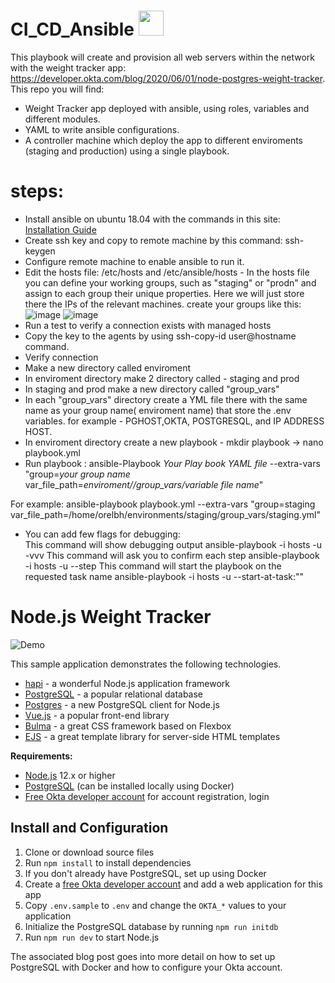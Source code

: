 # CI_CD_Ansible  <img src="https://avatars.githubusercontent.com/u/1507452?s=200&v=4" width="40" height="40"/>  


This playbook will create and provision all web servers within the network with the weight tracker app: https://developer.okta.com/blog/2020/06/01/node-postgres-weight-tracker.
This repo you will find:
* Weight Tracker app deployed with ansible, using roles, variables and different modules.
* YAML to write ansible configurations.
* A controller machine which deploy the app to different enviroments (staging and production) using a single playbook.


# steps:
* Install ansible on ubuntu 18.04 with the commands in this site: [Installation Guide](https://www.linuxtechi.com/how-to-install-ansible-on-ubuntu/) 
* Create ssh key and copy to remote machine by this command: ssh-keygen
* Configure remote machine to enable ansible to run it.
* Edit the hosts file: /etc/hosts and /etc/ansible/hosts - In the hosts file you can define your working groups, such as "staging" or "prodn" and assign to each group their unique properties. Here we will just store there the IPs of the relevant machines. 
create your groups like this:
![image](https://user-images.githubusercontent.com/71599740/140193516-accd29a2-bba2-41ed-9851-5507b68c81fc.png)
![image](https://user-images.githubusercontent.com/71599740/140191877-8247a808-7c1c-463b-a5b5-92f85a3fddef.png)
* Run a test to verify a connection exists with managed hosts
* Copy the key to the agents by using ssh-copy-id <path-to-file> user@hostname command.
* Verify connection
* Make a new directory called enviroment
* In enviroment directory make 2 directory called - staging and prod
* In staging and prod make a new directory called "group_vars" 
* In each "group_vars" directory create a YML file there with the same name as your group name( enviroment name) that store the .env variables. for example - PGHOST,OKTA, POSTGRESQL, and IP ADDRESS HOST.
* In enviroment directory create a new playbook - mkdir playbook -> nano playbook.yml
* Run playbook : ansible-Playbook *Your Play book YAML file* --extra-vars "group=*your group name* var_file_path=*enviroment/<my group name>/group_vars/variable file name*"
  
For example:
ansible-playbook playbook.yml --extra-vars "group=staging var_file_path=/home/orelbh/environments/staging/group_vars/staging.yml"

  
* You can add few flags for debugging: </br>
This command will show debugging output ansible-playbook -i hosts <location of the hosts> <location of playbook> -u <username> -vvv
This command will ask you to confirm each step ansible-playbook -i hosts <location of the hosts> <location of playbook> -u <username> --step
This command will start the playbook on the requested task name ansible-playbook -i hosts <location of the hosts> <location of playbook> -u <username> --start-at-task:"<name of the task>"



# Node.js Weight Tracker

![Demo](docs/build-weight-tracker-app-demo.gif)

This sample application demonstrates the following technologies.

* [hapi](https://hapi.dev) - a wonderful Node.js application framework
* [PostgreSQL](https://www.postgresql.org/) - a popular relational database
* [Postgres](https://github.com/porsager/postgres) - a new PostgreSQL client for Node.js
* [Vue.js](https://vuejs.org/) - a popular front-end library
* [Bulma](https://bulma.io/) - a great CSS framework based on Flexbox
* [EJS](https://ejs.co/) - a great template library for server-side HTML templates

**Requirements:**

* [Node.js](https://nodejs.org/) 12.x or higher
* [PostgreSQL](https://www.postgresql.org/) (can be installed locally using Docker)
* [Free Okta developer account](https://developer.okta.com/) for account registration, login

## Install and Configuration

1. Clone or download source files
1. Run `npm install` to install dependencies
1. If you don't already have PostgreSQL, set up using Docker
1. Create a [free Okta developer account](https://developer.okta.com/) and add a web application for this app
1. Copy `.env.sample` to `.env` and change the `OKTA_*` values to your application
1. Initialize the PostgreSQL database by running `npm run initdb`
1. Run `npm run dev` to start Node.js

The associated blog post goes into more detail on how to set up PostgreSQL with Docker and how to configure your Okta account.

